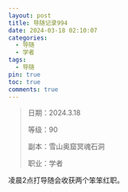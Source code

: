```yaml
---
layout: post
title: 导随记录994
date: 2024-03-18 02:10:07
categories:
  - 导随
  - 学者
tags:
  - 导随
pin: true
toc: true
comments: true
---
```

> 日期：2024.3.18
>
> 等级：90
>
> 副本：雪山奥窟冥魂石洞
>
> 职业：学者

凌晨2点打导随会收获两个笨笨红职。
